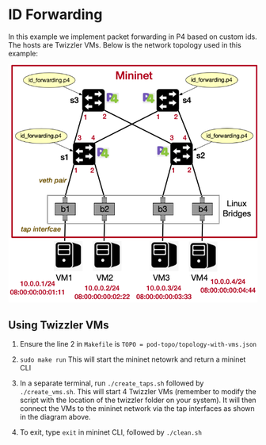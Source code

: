 # ID Forwarding

In this example we implement packet forwarding in P4 based on custom ids. The hosts are Twizzler VMs. Below is the network topology used in this example:

![pod-topo](https://github.com/vishal1303/Programmable-Dataplane/blob/master/examples/id_forwarding/pod-topo/pod-topo.png)

## Using Twizzler VMs

1. Ensure the line 2 in `Makefile` is `TOPO = pod-topo/topology-with-vms.json`

2. `sudo make run` This will start the mininet netowrk and return a mininet CLI

3. In a separate terminal, run `./create_taps.sh` followed by `./create_vms.sh`. This will start 4 Twizzler VMs (remember to modify the script with the location of the twizzler folder on your system). It will then connect the VMs to the mininet network via the tap interfaces as shown in the diagram above.

4. To exit, type `exit` in mininet CLI, followed by `./clean.sh`
